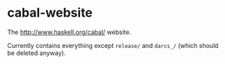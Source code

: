 cabal-website
=============

The http://www.haskell.org/cabal/ website.

Currently contains everything except `release/` and `darcs_/` (which should be
deleted anyway).
